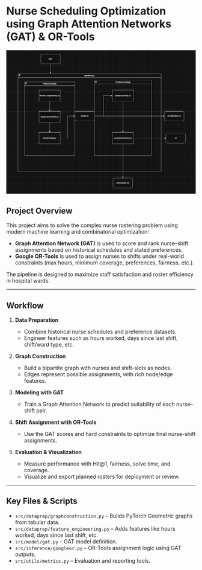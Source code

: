 # Nurse Scheduling Optimization using Graph Attention Networks (GAT) & OR-Tools

![Architecture](architecture.png)

##  Project Overview

This project aims to solve the complex nurse rostering problem using modern machine learning and combinatorial optimization:
- **Graph Attention Network (GAT)** is used to score and rank nurse–shift assignments based on historical schedules and stated preferences.
- **Google OR-Tools** is used to assign nurses to shifts under real-world constraints (max hours, minimum coverage, preferences, fairness, etc.).

The pipeline is designed to maximize staff satisfaction and roster efficiency in hospital wards.

---


## Workflow

1. **Data Preparation**  
   - Combine historical nurse schedules and preference datasets.
   - Engineer features such as hours worked, days since last shift, shift/ward type, etc.

2. **Graph Construction**  
   - Build a bipartite graph with nurses and shift-slots as nodes.
   - Edges represent possible assignments, with rich node/edge features.

3. **Modeling with GAT**  
   - Train a Graph Attention Network to predict suitability of each nurse–shift pair.

4. **Shift Assignment with OR-Tools**  
   - Use the GAT scores and hard constraints to optimize final nurse-shift assignments.

5. **Evaluation & Visualization**  
   - Measure performance with Hit@1, fairness, solve time, and coverage.
   - Visualize and export planned rosters for deployment or review.

---

## Key Files & Scripts

- `src/dataprep/graphconstruction.py` – Builds PyTorch Geometric graphs from tabular data.
- `src/dataprep/feature_engineering.py` – Adds features like hours worked, days since last shift, etc.
- `src/model/gat.py` – GAT model definition.
- `src/inference/googleor.py` – OR-Tools assignment logic using GAT outputs.
- `src/utils/metrics.py` – Evaluation and reporting tools.
